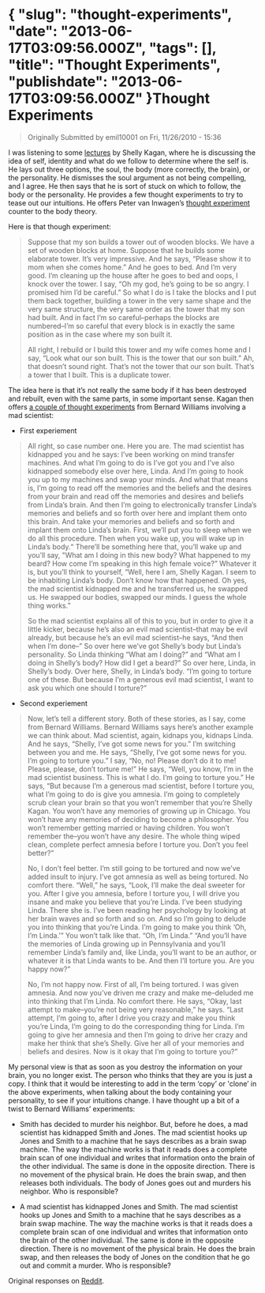 {
    "slug": "thought-experiments",
    "date": "2013-06-17T03:09:56.000Z",
    "tags": [],
    "title": "Thought Experiments",
    "publishdate": "2013-06-17T03:09:56.000Z"
}Thought Experiments
===================




<blockquote>
  <p>Originally Submitted by emil10001 on Fri, 11/26/2010 - 15:36</p>
</blockquote>

<p>I was listening to some <a href="http://oyc.yale.edu/philosophy/phil-176/" target="_blank">lectures</a> by Shelly Kagan, where he is discussing the idea of self, identity and what do we follow to determine where the self is. He lays out three options, the soul, the body (more correctly, the brain), or the personality. He dismisses the soul argument as not being compelling, and I agree. He then says that he is sort of stuck on which to follow, the body or the personality. He provides a few thought experiments to try to tease out our intuitions. He offers Peter van Inwagen&rsquo;s <a href="http://oyc.yale.edu/philosophy/phil-176/lecture-11#transcript" target="_blank">thought experiment</a> counter to the body theory.</p>

<p>Here is that though experiment:</p>

<blockquote>
  <p>Suppose that my son builds a tower out of wooden blocks. We have a set of wooden blocks at home. Suppose that he builds some elaborate tower. It&rsquo;s very impressive. And he says, &ldquo;Please show it to mom when she comes home.&rdquo; And he goes to bed. And I&rsquo;m very good. I&rsquo;m cleaning up the house after he goes to bed and oops, I knock over the tower. I say, &ldquo;Oh my god, he&rsquo;s going to be so angry. I promised him I&rsquo;d be careful.&rdquo; So what I do is I take the blocks and I put them back together, building a tower in the very same shape and the very same structure, the very same order as the tower that my son had built. And in fact I&rsquo;m so careful&ndash;perhaps the blocks are numbered&ndash;I&rsquo;m so careful that every block is in exactly the same position as in the case where my son built it.</p>
  
  <p>All right, I rebuild or I build this tower and my wife comes home and I say, &ldquo;Look what our son built. This is the tower that our son built.&rdquo; Ah, that doesn&rsquo;t sound right. That&rsquo;s not the tower that our son built. That&rsquo;s a tower that I built. This is a duplicate tower.</p>
</blockquote>

<p>The idea here is that it&rsquo;s not really the same body if it has been destroyed and rebuilt, even with the same parts, in some important sense. Kagan then offers <a href="http://oyc.yale.edu/philosophy/phil-176/lecture-12#transcript" target="_blank">a couple of thought experiments</a> from Bernard Williams involving a mad scientist:</p>

<ul><li>First experiement </li>
</ul><blockquote>
  <p>All right, so case number one. Here you are. The mad scientist has kidnapped you and he says: I&rsquo;ve been working on mind transfer machines. And what I&rsquo;m going to do is I&rsquo;ve got you and I&rsquo;ve also kidnapped somebody else over here, Linda. And I&rsquo;m going to hook you up to my machines and swap your minds. And what that means is, I&rsquo;m going to read off the memories and the beliefs and the desires from your brain and read off the memories and desires and beliefs from Linda&rsquo;s brain. And then I&rsquo;m going to electronically transfer Linda&rsquo;s memories and beliefs and so forth over here and implant them onto this brain. And take your memories and beliefs and so forth and implant them onto Linda&rsquo;s brain. First, we&rsquo;ll put you to sleep when we do all this procedure. Then when you wake up, you will wake up in Linda&rsquo;s body.&ldquo; There&rsquo;ll be something here that, you&rsquo;ll wake up and you&rsquo;ll say, &quot;What am I doing in this new body? What happened to my beard? How come I&rsquo;m speaking in this high female voice?&rdquo; Whatever it is, but you&rsquo;ll think to yourself, &ldquo;Well, here I am, Shelly Kagan. I seem to be inhabiting Linda&rsquo;s body. Don&rsquo;t know how that happened. Oh yes, the mad scientist kidnapped me and he transferred us, he swapped us. He swapped our bodies, swapped our minds. I guess the whole thing works.&rdquo;</p>
  
  <p>So the mad scientist explains all of this to you, but in order to give it a little kicker, because he&rsquo;s also an evil mad scientist&ndash;that may be evil already, but because he&rsquo;s an evil mad scientist&ndash;he says, &ldquo;And then when I&rsquo;m done&ndash;&rdquo; So over here we&rsquo;ve got Shelly&rsquo;s body but Linda&rsquo;s personality. So Linda thinking &ldquo;What am I doing?&rdquo; and &ldquo;What am I doing in Shelly&rsquo;s body? How did I get a beard?&rdquo; So over here, Linda, in Shelly&rsquo;s body. Over here, Shelly, in Linda&rsquo;s body. &ldquo;I&rsquo;m going to torture one of these. But because I&rsquo;m a generous evil mad scientist, I want to ask you which one should I torture?&rdquo;</p>
</blockquote>

<ul><li>Second experiement </li>
</ul><blockquote>
  <p>Now, let&rsquo;s tell a different story. Both of these stories, as I say, come from Bernard Williams. Bernard Williams says here&rsquo;s another example we can think about. Mad scientist, again, kidnaps you, kidnaps Linda. And he says, &ldquo;Shelly, I&rsquo;ve got some news for you.&rdquo; I&rsquo;m switching between you and me. He says, &ldquo;Shelly, I&rsquo;ve got some news for you. I&rsquo;m going to torture you.&rdquo; I say, &ldquo;No, no! Please don&rsquo;t do it to me! Please, please, don&rsquo;t torture me!&rdquo; He says, &ldquo;Well, you know, I&rsquo;m in the mad scientist business. This is what I do. I&rsquo;m going to torture you.&rdquo; He says, &ldquo;But because I&rsquo;m a generous mad scientist, before I torture you, what I&rsquo;m going to do is give you amnesia. I&rsquo;m going to completely scrub clean your brain so that you won&rsquo;t remember that you&rsquo;re Shelly Kagan. You won&rsquo;t have any memories of growing up in Chicago. You won&rsquo;t have any memories of deciding to become a philosopher. You won&rsquo;t remember getting married or having children. You won&rsquo;t remember the&ndash;you won&rsquo;t have any desire. The whole thing wiped clean, complete perfect amnesia before I torture you. Don&rsquo;t you feel better?&rdquo;</p>
  
  <p>No, I don&rsquo;t feel better. I&rsquo;m still going to be tortured and now we&rsquo;ve added insult to injury. I&rsquo;ve got amnesia as well as being tortured. No comfort there. &ldquo;Well,&rdquo; he says, &ldquo;Look, I&rsquo;ll make the deal sweeter for you. After I give you amnesia, before I torture you, I will drive you insane and make you believe that you&rsquo;re Linda. I&rsquo;ve been studying Linda. There she is. I&rsquo;ve been reading her psychology by looking at her brain waves and so forth and so on. And so I&rsquo;m going to delude you into thinking that you&rsquo;re Linda. I&rsquo;m going to make you think ‘Oh, I&rsquo;m Linda.&rsquo;&rdquo; You won&rsquo;t talk like that. &ldquo;Oh, I&rsquo;m Linda.&rdquo; &ldquo;And you&rsquo;ll have the memories of Linda growing up in Pennsylvania and you&rsquo;ll remember Linda&rsquo;s family and, like Linda, you&rsquo;ll want to be an author, or whatever it is that Linda wants to be. And then I&rsquo;ll torture you. Are you happy now?&rdquo;</p>
  
  <p>No, I&rsquo;m not happy now. First of all, I&rsquo;m being tortured. I was given amnesia. And now you&rsquo;ve driven me crazy and make me&ndash;deluded me into thinking that I&rsquo;m Linda. No comfort there. He says, &ldquo;Okay, last attempt to make&ndash;you&rsquo;re not being very reasonable,&rdquo; he says. &ldquo;Last attempt, I&rsquo;m going to, after I drive you crazy and make you think you&rsquo;re Linda, I&rsquo;m going to do the corresponding thing for Linda. I&rsquo;m going to give her amnesia and then I&rsquo;m going to drive her crazy and make her think that she&rsquo;s Shelly. Give her all of your memories and beliefs and desires. Now is it okay that I&rsquo;m going to torture you?&rdquo;</p>
</blockquote>

<p>My personal view is that as soon as you destroy the information on your brain, you no longer exist. The person who thinks that they are you is just a copy. I think that it would be interesting to add in the term &lsquo;copy&rsquo; or 'clone&rsquo; in the above experiments, when talking about the body containing your personality, to see if your intuitions change. I have thought up a bit of a twist to Bernard Williams&rsquo; experiments:</p>

<ul><li><p>Smith has decided to murder his neighbor. But, before he does, a mad scientist has kidnapped Smith and Jones. The mad scientist hooks up Jones and Smith to a machine that he says describes as a brain swap machine. The way the machine works is that it reads does a complete brain scan of one individual and writes that information onto the brain of the other individual. The same is done in the opposite direction. There is no movement of the physical brain. He does the brain swap, and then releases both individuals. The body of Jones goes out and murders his neighbor. Who is responsible?</p></li>
<li><p>A mad scientist has kidnapped Jones and Smith. The mad scientist hooks up Jones and Smith to a machine that he says describes as a brain swap machine. The way the machine works is that it reads does a complete brain scan of one individual and writes that information onto the brain of the other individual. The same is done in the opposite direction. There is no movement of the physical brain. He does the brain swap, and then releases the body of Jones on the condition that he go out and commit a murder. Who is responsible?</p></li>
</ul><p>Original responses on <a href="http://www.reddit.com/r/philosophy/comments/ec65x/thought_experiments_about_the_idea_of_self/" target="_blank">Reddit</a>.</p>
